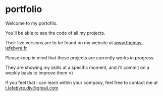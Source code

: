 # portfolio

Welcome to my portoflio. 

You'll be able to see the code of all my projects.

Their live versions are to be found on my website at www.thomas-lefebvre.fr

Please keep in mind that these projects are currently works in progress

They are showing my skills at a specific moment, and i'll commit on a weekly basis to improve them =)

If you feel that i can learn within your company, feel free to contact me at t.lefebvre.div@gmail.com 
